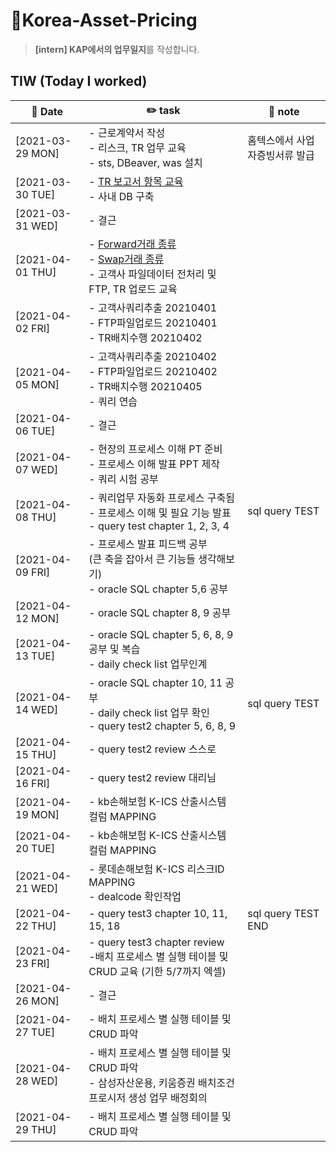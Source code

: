 # 👔Korea-Asset-Pricing
> **[intern] KAP에서의 업무일지**를 작성합니다.

## TIW (Today I worked)

| :calendar: Date                                               | :pencil2: task          | 📑 note        |
| ------------------------------------------------------------  | --------------------------- | ----------------------- |
| [2021-03-29 MON] | - 근로계약서 작성 <br />- 리스크, TR 업무 교육 <br />- sts, DBeaver, was 설치         |홈텍스에서 사업자증빙서류 발급
| [2021-03-30 TUE] | - [TR 보고서 항목 교육](https://seulhee030.tistory.com/37) <br />- 사내 DB 구축        |
| [2021-03-31 WED] | - 결근       |
| [2021-04-01 THU] | - [Forward거래 종류](https://seulhee030.tistory.com/41) <br />- [Swap거래 종류](https://seulhee030.tistory.com/42)<br />- 고객사 파일데이터 전처리 및 FTP, TR 업로드 교육       |
| [2021-04-02 FRI] | - 고객사쿼리추출 20210401 <br />- FTP파일업로드 20210401  <br />- TR배치수행 20210402       |
| [2021-04-05 MON] | - 고객사쿼리추출 20210402 <br />- FTP파일업로드 20210402   <br />- TR배치수행 20210405 <br />- 쿼리 연습        |
| [2021-04-06 TUE] | - 결근       |
| [2021-04-07 WED] | - 현장의 프로세스 이해 PT 준비 <br />- 프로세스 이해 발표 PPT 제작 <br />- 쿼리 시험 공부       |
| [2021-04-08 THU] | - 쿼리업무 자동화 프로세스 구축됨 <br />- 프로세스 이해 및 필요 기능 발표 <br />- query test chapter 1, 2, 3, 4       |sql query TEST
| [2021-04-09 FRI] | - 프로세스 발표 피드백 공부 <br />(큰 축을 잡아서 큰 기능들 생각해보기) <br />- oracle SQL chapter 5,6 공부       |
| [2021-04-12 MON] | - oracle SQL chapter 8, 9 공부       |
| [2021-04-13 TUE] | - oracle SQL chapter 5, 6, 8, 9 공부 및 복습 <br />- daily check list 업무인계       |
| [2021-04-14 WED] | - oracle SQL chapter 10, 11 공부 <br />- daily check list 업무 확인 <br />- query test2 chapter 5, 6, 8, 9    |sql query TEST
| [2021-04-15 THU] | - query test2 review 스스로    |
| [2021-04-16 FRI] | - query test2 review 대리님    |
| [2021-04-19 MON] | - kb손해보험 K-ICS 산출시스템 컬럼 MAPPING    |
| [2021-04-20 TUE] | - kb손해보험 K-ICS 산출시스템 컬럼 MAPPING    |
| [2021-04-21 WED] | - 롯데손해보험 K-ICS 리스크ID MAPPING  <br />- dealcode 확인작업   |
| [2021-04-22 THU] | - query test3 chapter 10, 11, 15, 18   |sql query TEST END
| [2021-04-23 FRI] | - query test3 chapter review  <br/>-배치 프로세스 별 실행 테이블 및 CRUD 교육 (기한 5/7까지 엑셀)|
| [2021-04-26 MON] | - 결근   |
| [2021-04-27 TUE] | - 배치 프로세스 별 실행 테이블 및 CRUD 파악    |
| [2021-04-28 WED] | - 배치 프로세스 별 실행 테이블 및 CRUD 파악 <br />- 삼성자산운용, 키움증권 배치조건 프로시저 생성 업무 배정회의   |
| [2021-04-29 THU] | - 배치 프로세스 별 실행 테이블 및 CRUD 파악    |

